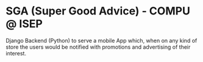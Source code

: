 # SGA (Super Good Advice) - COMPU @ ISEP

Django Backend (Python) to serve a mobile App which, when on any kind of store the users would be notified with promotions and advertising of their interest. 
